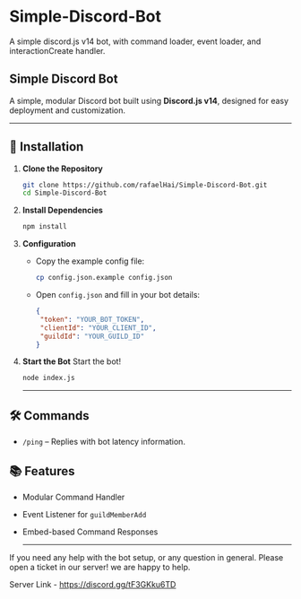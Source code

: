 # Simple-Discord-Bot
A simple discord.js v14 bot, with command loader, event loader, and interactionCreate handler.


## **Simple Discord Bot**

A simple, modular Discord bot built using **Discord.js v14**, designed for easy deployment and customization.

---

## 🚀 **Installation**

1. **Clone the Repository**  
   ```bash
   git clone https://github.com/rafaelHai/Simple-Discord-Bot.git
   cd Simple-Discord-Bot
   ```

2. **Install Dependencies**
   ```bash
   npm install
   ```

3. **Configuration**
   - Copy the example config file:
     ```bash
     cp config.json.example config.json
     ```

   - Open `config.json` and fill in your bot details:
     ```json
     {
      "token": "YOUR_BOT_TOKEN",
      "clientId": "YOUR_CLIENT_ID",
      "guildId": "YOUR_GUILD_ID"
     }
     ```
4. **Start the Bot**
   Start the bot!
   ```bash
   node index.js
   ```



   ------------------------------

## 🛠️ Commands
- `/ping` – Replies with bot latency information.

## 📚 Features
- Modular Command Handler
- Event Listener for `guildMemberAdd`
- Embed-based Command Responses


  -------------------------------


If you need any help with the bot setup, or any question in general.
Please open a ticket in our server! we are happy to help.

Server Link - https://discord.gg/tF3GKku6TD
